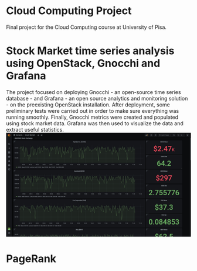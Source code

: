 # Cloud Computing Project
Final project for the Cloud Computing course at University of Pisa.

# Stock Market time series analysis using OpenStack, Gnocchi and Grafana
The project focused on deploying Gnocchi - an open-source time series database -
and Grafana - an open source analytics and monitoring solution - on the preexisting
OpenStack installation. After deployment, some preliminary tests were carried
out in order to make sure everything was running smoothly. Finally, Gnocchi metrics
were created and populated using stock market data. Grafana was then used to
visualize the data and extract useful statistics.
![Grafana Dashboard](vallati/documentation/imgs/grafana-dashboard.jpg)

# PageRank
